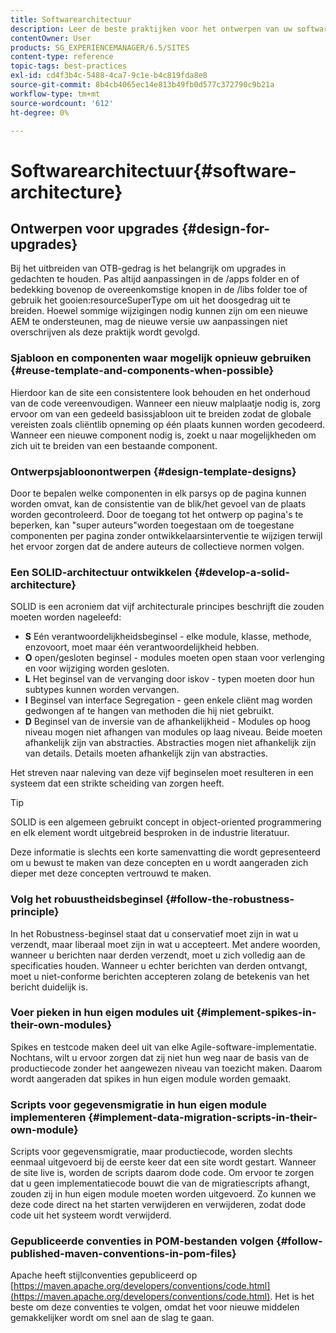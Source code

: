 ```yaml
---
title: Softwarearchitectuur
description: Leer de beste praktijken voor het ontwerpen van uw software voor Adobe Experience Manager.
contentOwner: User
products: SG_EXPERIENCEMANAGER/6.5/SITES
content-type: reference
topic-tags: best-practices
exl-id: cd4f3b4c-5488-4ca7-9c1e-b4c819fda8e8
source-git-commit: 8b4cb4065ec14e813b49fb0d577c372790c9b21a
workflow-type: tm+mt
source-wordcount: '612'
ht-degree: 0%

---
```


# Softwarearchitectuur{#software-architecture}

## Ontwerpen voor upgrades {#design-for-upgrades}

Bij het uitbreiden van OTB-gedrag is het belangrijk om upgrades in gedachten te houden. Pas altijd aanpassingen in de /apps folder en of bedekking bovenop de overeenkomstige knopen in de /libs folder toe of gebruik het gooien:resourceSuperType om uit het doosgedrag uit te breiden. Hoewel sommige wijzigingen nodig kunnen zijn om een nieuwe AEM te ondersteunen, mag de nieuwe versie uw aanpassingen niet overschrijven als deze praktijk wordt gevolgd.

### Sjabloon en componenten waar mogelijk opnieuw gebruiken {#reuse-template-and-components-when-possible}

Hierdoor kan de site een consistentere look behouden en het onderhoud van de code vereenvoudigen. Wanneer een nieuw malplaatje nodig is, zorg ervoor om van een gedeeld basissjabloon uit te breiden zodat de globale vereisten zoals cliëntlib opneming op één plaats kunnen worden gecodeerd. Wanneer een nieuwe component nodig is, zoekt u naar mogelijkheden om zich uit te breiden van een bestaande component.

### Ontwerpsjabloonontwerpen {#design-template-designs}

Door te bepalen welke componenten in elk parsys op de pagina kunnen worden omvat, kan de consistentie van de blik/het gevoel van de plaats worden gecontroleerd. Door de toegang tot het ontwerp op pagina&#39;s te beperken, kan &quot;super auteurs&quot;worden toegestaan om de toegestane componenten per pagina zonder ontwikkelaarsinterventie te wijzigen terwijl het ervoor zorgen dat de andere auteurs de collectieve normen volgen.

### Een SOLID-architectuur ontwikkelen {#develop-a-solid-architecture}

SOLID is een acroniem dat vijf architecturale principes beschrijft die zouden moeten worden nageleefd:

* **S** Eén verantwoordelijkheidsbeginsel - elke module, klasse, methode, enzovoort, moet maar één verantwoordelijkheid hebben.
* **O** open/gesloten beginsel - modules moeten open staan voor verlenging en voor wijziging worden gesloten.
* **L** Het beginsel van de vervanging door iskov - typen moeten door hun subtypes kunnen worden vervangen.
* **I** Beginsel van interface Segregation - geen enkele cliënt mag worden gedwongen af te hangen van methoden die hij niet gebruikt.
* **D** Beginsel van de inversie van de afhankelijkheid - Modules op hoog niveau mogen niet afhangen van modules op laag niveau. Beide moeten afhankelijk zijn van abstracties. Abstracties mogen niet afhankelijk zijn van details. Details moeten afhankelijk zijn van abstracties.

Het streven naar naleving van deze vijf beginselen moet resulteren in een systeem dat een strikte scheiding van zorgen heeft.

>[!TIP]
>
>SOLID is een algemeen gebruikt concept in object-oriented programmering en elk element wordt uitgebreid besproken in de industrie literatuur.
>
>Deze informatie is slechts een korte samenvatting die wordt gepresenteerd om u bewust te maken van deze concepten en u wordt aangeraden zich dieper met deze concepten vertrouwd te maken.

### Volg het robuustheidsbeginsel {#follow-the-robustness-principle}

In het Robustness-beginsel staat dat u conservatief moet zijn in wat u verzendt, maar liberaal moet zijn in wat u accepteert. Met andere woorden, wanneer u berichten naar derden verzendt, moet u zich volledig aan de specificaties houden. Wanneer u echter berichten van derden ontvangt, moet u niet-conforme berichten accepteren zolang de betekenis van het bericht duidelijk is.

### Voer pieken in hun eigen modules uit {#implement-spikes-in-their-own-modules}

Spikes en testcode maken deel uit van elke Agile-software-implementatie. Nochtans, wilt u ervoor zorgen dat zij niet hun weg naar de basis van de productiecode zonder het aangewezen niveau van toezicht maken. Daarom wordt aangeraden dat spikes in hun eigen module worden gemaakt.

### Scripts voor gegevensmigratie in hun eigen module implementeren {#implement-data-migration-scripts-in-their-own-module}

Scripts voor gegevensmigratie, maar productiecode, worden slechts eenmaal uitgevoerd bij de eerste keer dat een site wordt gestart. Wanneer de site live is, worden de scripts daarom dode code. Om ervoor te zorgen dat u geen implementatiecode bouwt die van de migratiescripts afhangt, zouden zij in hun eigen module moeten worden uitgevoerd. Zo kunnen we deze code direct na het starten verwijderen en verwijderen, zodat dode code uit het systeem wordt verwijderd.

### Gepubliceerde conventies in POM-bestanden volgen {#follow-published-maven-conventions-in-pom-files}

Apache heeft stijlconventies gepubliceerd op [https://maven.apache.org/developers/conventions/code.html](https://maven.apache.org/developers/conventions/code.html). Het is het beste om deze conventies te volgen, omdat het voor nieuwe middelen gemakkelijker wordt om snel aan de slag te gaan.

